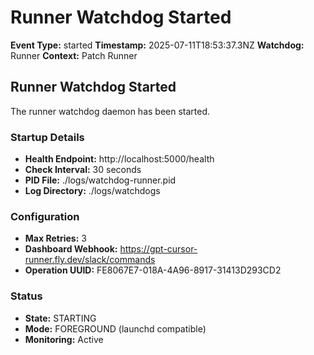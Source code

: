 # Runner Watchdog Started

**Event Type:** started
**Timestamp:** 2025-07-11T18:53:37.3NZ
**Watchdog:** Runner
**Context:** Patch Runner


## Runner Watchdog Started

The runner watchdog daemon has been started.

### Startup Details
- **Health Endpoint:** http://localhost:5000/health
- **Check Interval:** 30 seconds
- **PID File:** ./logs/watchdog-runner.pid
- **Log Directory:** ./logs/watchdogs

### Configuration
- **Max Retries:** 3
- **Dashboard Webhook:** https://gpt-cursor-runner.fly.dev/slack/commands
- **Operation UUID:** FE8067E7-018A-4A96-8917-31413D293CD2

### Status
- **State:** STARTING
- **Mode:** FOREGROUND (launchd compatible)
- **Monitoring:** Active


